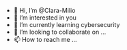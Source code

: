 - 👋 Hi, I’m @Clara-Milio
- 👀 I’m interested in you
- 🌱 I’m currently learning cybersecurity
- 💞️ I’m looking to collaborate on ...
- 📫 How to reach me ...

<!---
Clara-Milio/Clara-Milio is a ✨ special ✨ repository because its `README.md` (this file) appears on your GitHub profile.
You can click the Preview link to take a look at your changes.
--->
